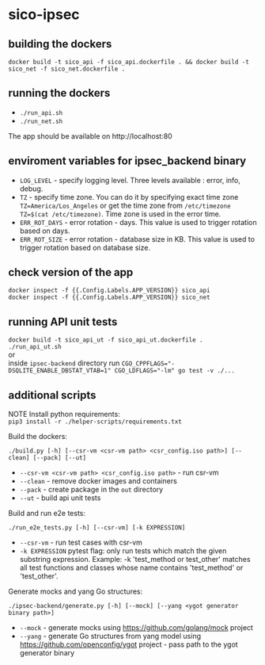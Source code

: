 # sico-ipsec

## building the dockers

`docker build -t sico_api -f sico_api.dockerfile . && docker build -t sico_net -f sico_net.dockerfile .`

## running the dockers

- `./run_api.sh`
- `./run_net.sh`

The app should be available on http://localhost:80

## enviroment variables for ipsec_backend binary

- `LOG_LEVEL` - specify logging level. Three levels available : error, info, debug.
- `TZ` - specify time zone. You can do it by specifying exact time zone `TZ=America/Los_Angeles` or get the time zone from `/etc/timezone` `TZ=$(cat /etc/timezone)`. Time zone is used in the error time. 
- `ERR_ROT_DAYS` - error rotation - days. This value is used to trigger rotation based on days.
- `ERR_ROT_SIZE` - error rotation - database size in KB. This value is used to trigger rotation based on database size.

## check version of the app

`docker inspect -f {{.Config.Labels.APP_VERSION}} sico_api`  
`docker inspect -f {{.Config.Labels.APP_VERSION}} sico_net`

## running API unit tests

`docker build -t sico_api_ut -f sico_api_ut.dockerfile .`  
`./run_api_ut.sh`  
or  
inside `ipsec-backend` directory run `CGO_CPPFLAGS="-DSQLITE_ENABLE_DBSTAT_VTAB=1" CGO_LDFLAGS="-lm" go test -v ./...`

## additional scripts

NOTE Install python requirements:  
`pip3 install -r ./helper-scripts/requirements.txt`

Build the dockers:  
  
`./build.py [-h] [--csr-vm <csr-vm path> <csr_config.iso path>] [--clean] [--pack] [--ut]`
- `--csr-vm <csr-vm path> <csr_config.iso path>` - run csr-vm
- `--clean` - remove docker images and containers
- `--pack` - create package in the `out` directory
- `--ut` - build api unit tests

Build and run e2e tests:  
  
`./run_e2e_tests.py [-h] [--csr-vm] [-k EXPRESSION]`
- `--csr-vm` - run test cases with csr-vm
- `-k EXPRESSION` pytest flag: only run tests which match the given substring expression. Example: -k 'test_method or test_other' matches all test functions and classes whose name contains 'test_method' or 'test_other'.

Generate mocks and yang Go structures:

`./ipsec-backend/generate.py [-h] [--mock] [--yang <ygot generator binary path>]`
- `--mock` - generate mocks using https://github.com/golang/mock project
- `--yang` - generate Go structures from yang model using https://github.com/openconfig/ygot project - pass path to the ygot generator binary
